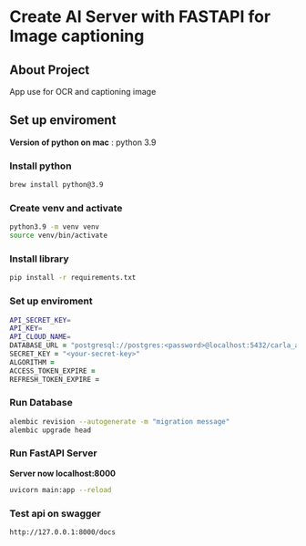 # Create AI Server with FASTAPI for Image captioning

## About Project

App use for OCR and captioning image

## Set up enviroment

**Version of python on mac** : python 3.9

### Install python

```zsh
brew install python@3.9
```

### Create venv and activate

```zsh
python3.9 -m venv venv
source venv/bin/activate
```

### Install library

```zsh
pip install -r requirements.txt
```

### Set up enviroment

```zsh
API_SECRET_KEY=
API_KEY=
API_CLOUD_NAME=
DATABASE_URL = "postgresql://postgres:<password>@localhost:5432/carla_app"
SECRET_KEY = "<your-secret-key>"
ALGORITHM =
ACCESS_TOKEN_EXPIRE =
REFRESH_TOKEN_EXPIRE =
```

### Run Database

```zsh
alembic revision --autogenerate -m "migration message"
alembic upgrade head
```

### Run FastAPI Server

**Server now localhost:8000**

```zsh
uvicorn main:app --reload
```

### Test api on swagger

```zsh
http://127.0.0.1:8000/docs
```
